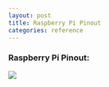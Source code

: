 ```yaml
---
layout: post
title: Raspberry Pi Pinout
categories: reference
---
```


### Raspberry Pi Pinout:
<img src="https://docs.google.com/drawings/d/e/2PACX-1vShVewcuBui4geUL7TQE_y5ZT8DVbWFyka_c7ZTHeVz5JcYhM07spfhbimwXb_1IG9AkpIG1qMYFUeL/pub?w=961&amp;h=557">
